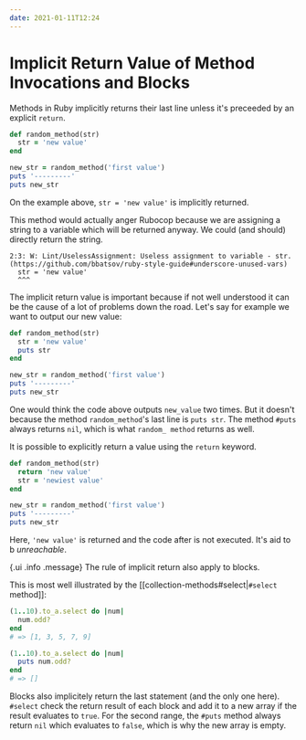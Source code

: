 ```yaml
---
date: 2021-01-11T12:24
---
```


# Implicit Return Value of Method Invocations and Blocks

Methods in Ruby implicitly returns their last line unless it's preceeded by an
explicit `return`.

```ruby
def random_method(str)
  str = 'new value'
end

new_str = random_method('first value')
puts '---------'
puts new_str
```

On the example above, `str = 'new value'` is implicitly returned.

This method would actually anger Rubocop because we are assigning a string to a
variable which will be returned anyway. We could (and should) directly return
the string.

```
2:3: W: Lint/UselessAssignment: Useless assignment to variable - str. (https://github.com/bbatsov/ruby-style-guide#underscore-unused-vars)
  str = 'new value'
  ^^^
```

The implicit return value is important because if not well understood it can be
the cause of a lot of problems down the road. Let's say for example we want to
output our new value:

```ruby
def random_method(str)
  str = 'new value'
  puts str
end

new_str = random_method('first value')
puts '---------'
puts new_str
```

One would think the code above outputs `new_value` two times. But it doesn't
because the method `random_method`'s last line is `puts str`. The method
`#puts` always returns `nil`, which is what `random_ method` returns as well.

It is possible to explicitly return a value using the `return` keyword.

```ruby
def random_method(str)
  return 'new value'
  str = 'newiest value'
end

new_str = random_method('first value')
puts '---------'
puts new_str
```

Here, `'new value'` is returned and the code after is not executed. It's aid to
b _unreachable_.

{.ui .info .message}
The rule of implicit return also apply to blocks.

This is most well illustrated by the [[collection-methods#select|`#select` method]]:

```ruby
(1..10).to_a.select do |num|
  num.odd?
end
# => [1, 3, 5, 7, 9]

(1..10).to_a.select do |num|
  puts num.odd?
end
# => []
```

Blocks also implicitely return the last statement (and the only one here).
`#select` check the return result of each block and add it to a new array if
the result evaluates to `true`. For the second range, the `#puts` method always
return `nil` which evaluates to `false`, which is why the new array is empty.


